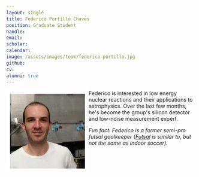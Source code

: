```yaml
---
layout: single
title: Federico Portillo Chaves
position: Graduate Student
handle: 
email: 
scholar: 
calendar:
image: /assets/images/team/federico-portillo.jpg
github: 
cv:
alumni: true
---
```


<img src="/assets/images/team/federico-portillo.jpg" alt="Federico Portillo" width="200"
style="float: left; border: 10px solid #FFF"/> 

Federico is interested in low energy nuclear reactions and their
applications to astrophysics. Over the last few months, he's become
the group's silicon detector and low-noise measurement expert. 
          
*Fun fact: Federico is a former semi-pro futsal goalkeeper (<a
href="https://en.wikipedia.org/wiki/Futsal" target="_blank">Futsal</a>
is similar to, but not the same as indoor soccer).*
